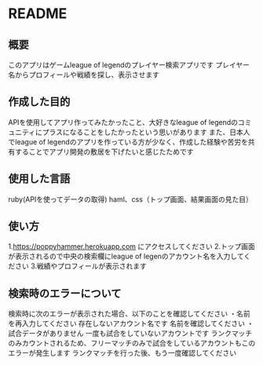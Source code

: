 # README

## 概要
このアプリはゲームleague of legendのプレイヤー検索アプリです
プレイヤー名からプロフィールや戦績を探し、表示させます
## 作成した目的
APIを使用してアプリ作ってみたかったこと、大好きなleague of legendのコミュニティにプラスになることをしたかったという思いがあります
また、日本人でleague of legendのアプリを作っている方が少なく、作成した経験や苦労を共有することでアプリ開発の敷居を下げたいと感じたためです
## 使用した言語
ruby(APIを使ってデータの取得)
haml、css（トップ画面、結果画面の見た目）
## 使い方
1.https://poppyhammer.herokuapp.com にアクセスしてください  2.トップ画面が表示されるので中央の検索欄にleague of legenのアカウント名を入力してください  3.戦績やプロフィールが表示されます
## 検索時のエラーについて
検索時に次のエラーが表示された場合、以下のことを確認してください
・名前を再入力してください
存在しないアカウント名です 名前を確認してください
・試合データがありません
一度も試合をしていないアカウントです ランクマッチのみカウントされるため、フリーマッチのみで試合をしているアカウントもこのエラーが発生します
ランクマッチを行った後、もう一度確認してください

